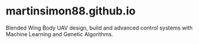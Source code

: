# martinsimon88.github.io
Blended Wing Body UAV design, build and advanced control systems with Machine Learning and Genetic Algorithms.
